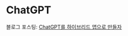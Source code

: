 # ChatGPT
블로그 포스팅:  [ChatGPT를 하이브리드 앱으로 만들자](https://velog.io/@godmin66/ChatGPT%EB%A5%BC-%ED%95%98%EC%9D%B4%EB%B8%8C%EB%A6%AC%EB%93%9C-%EC%95%B1%EC%9C%BC%EB%A1%9C-%EB%A7%8C%EB%93%A4%EC%9E%90)
